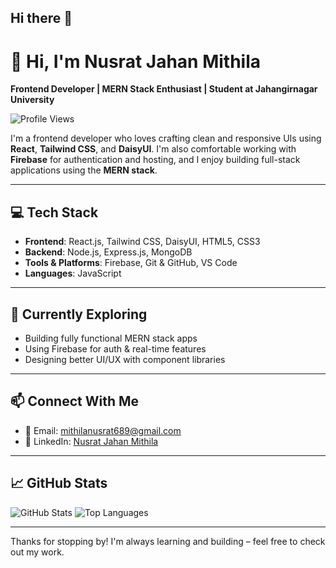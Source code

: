 ## Hi there 👋

# 👋 Hi, I'm Nusrat Jahan Mithila

**Frontend Developer | MERN Stack Enthusiast | Student at Jahangirnagar University**

![Profile Views](https://komarev.com/ghpvc/?username=TrustfratedIsNotAvailable&color=blue)

I'm a frontend developer who loves crafting clean and responsive UIs using **React**, **Tailwind CSS**, and **DaisyUI**. I'm also comfortable working with **Firebase** for authentication and hosting, and I enjoy building full-stack applications using the **MERN stack**.

---

## 💻 Tech Stack

- **Frontend**: React.js, Tailwind CSS, DaisyUI, HTML5, CSS3
- **Backend**: Node.js, Express.js, MongoDB
- **Tools & Platforms**: Firebase, Git & GitHub, VS Code
- **Languages**: JavaScript

---

## 🔭 Currently Exploring

- Building fully functional MERN stack apps
- Using Firebase for auth & real-time features
- Designing better UI/UX with component libraries

---

## 📫 Connect With Me

- 📧 Email: mithilanusrat689@gmail.com  
- 💼 LinkedIn: [Nusrat Jahan Mithila](https://www.linkedin.com/in/nusrat-jahan-mithila-6031a6240)

---

## 📈 GitHub Stats

![GitHub Stats](https://github-readme-stats.vercel.app/api?username=TrustfratedIsNotAvailable&show_icons=true&theme=radical)
![Top Languages](https://github-readme-stats.vercel.app/api/top-langs/?username=TrustfratedIsNotAvailable&layout=compact&theme=radical)

---

Thanks for stopping by! I'm always learning and building – feel free to check out my work.


